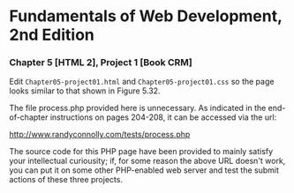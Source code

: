 # Fundamentals of Web Development, 2nd Edition

### Chapter 5 [HTML 2], Project 1 [Book CRM]

Edit `Chapter05-project01.html` and `Chapter05-project01.css` so the page looks similar to that shown in Figure 5.32.

The file process.php provided here is unnecessary. As indicated in the end-of-chapter instructions on pages 204-208, it can be accessed via the url:

<http://www.randyconnolly.com/tests/process.php>

The source code for this PHP page have been provided to mainly satisfy your intellectual curiousity; if, for some reason the above URL doesn't work, you can put it on some other PHP-enabled web server and test the submit actions of these three projects.
